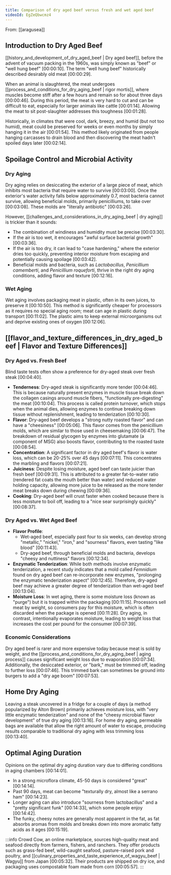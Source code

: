 ```yaml
---
title: Comparison of dry aged beef versus fresh and wet aged beef
videoId: EgZeQbwcmz4
---
```


From: [[aragusea]] <br/> 

## Introduction to Dry Aged Beef
[[history_and_development_of_dry_aged_beef | Dry aged beef]], before the advent of vacuum packing in the 1960s, was simply known as "beef" or "well hung beef" [00:00:10]. The term "well hung beef" historically described desirably old meat [00:00:29].

When an animal is slaughtered, the meat undergoes [[process_and_conditions_for_dry_aging_beef | rigor mortis]], where muscles become stiff after a few hours and remain so for about three days [00:00:46]. During this period, the meat is very hard to cut and can be difficult to eat, especially for larger animals like cattle [00:01:14]. Allowing the meat to sit post-slaughter addresses this toughness [00:01:28].

Historically, in climates that were cool, dark, breezy, and humid (but not too humid), meat could be preserved for weeks or even months by simply hanging it in the air [00:01:54]. This method likely originated from people hanging carcasses to drain blood and then discovering the meat hadn't spoiled days later [00:02:14].

## Spoilage Control and Microbial Activity
### Dry Aging
Dry aging relies on desiccating the exterior of a large piece of meat, which inhibits most bacteria that require water to survive [00:03:00]. Once the exterior's water activity falls below approximately 0.7, most bacteria cannot survive, allowing beneficial molds, primarily penicilliums, to take over [00:03:08]. These molds are "literally antibiotic" [00:03:26].

However, [[challenges_and_considerations_in_dry_aging_beef | dry aging]] is trickier than it sounds:
*   The combination of windiness and humidity must be precise [00:03:30].
*   If the air is too wet, it encourages "awful surface bacterial growth" [00:03:36].
*   If the air is too dry, it can lead to "case hardening," where the exterior dries too quickly, preventing interior moisture from escaping and potentially causing spoilage [00:03:42].
*   Beneficial molds and bacteria, such as *Lactobacillus*, *Penicillium camemberti*, and *Penicillium roqueforti*, thrive in the right dry aging conditions, adding flavor and texture [00:12:16].

### Wet Aging
Wet aging involves packaging meat in plastic, often in its own juices, to preserve it [00:10:50]. This method is significantly cheaper for processors as it requires no special aging room; meat can age in plastic during transport [00:11:02]. The plastic aims to keep external microorganisms out and deprive existing ones of oxygen [00:12:06].

## [[flavor_and_texture_differences_in_dry_aged_beef | Flavor and Texture Differences]]

### Dry Aged vs. Fresh Beef
Blind taste tests often show a preference for dry-aged steak over fresh steak [00:04:40].
*   **Tenderness**: Dry-aged steak is significantly more tender [00:04:46]. This is because naturally present enzymes in muscle tissue break down the collagen casings around muscle fibers, "functionally pre-digesting" the meat [00:10:04]. This process is called protein turnover, which stops when the animal dies, allowing enzymes to continue breaking down tissue without replenishment, leading to tenderization [00:10:30].
*   **Flavor**: Dry-aged beef develops a "strong nutty roasted flavor" and can have a "cheesiness" [00:05:06]. This flavor comes from the penicillium molds, which are similar to those used in cheesemaking [00:06:47]. The breakdown of residual glycogen by enzymes into glutamate (a component of MSG) also boosts flavor, contributing to the roasted taste [00:08:54].
*   **Concentration**: A significant factor in dry aged beef's flavor is water loss, which can be 20-25% over 45 days [00:07:11]. This concentrates the marbling and flavors [00:07:21].
*   **Juiciness**: Despite losing moisture, aged beef can taste juicier than fresh beef [00:09:31]. This is attributed to a greater fat-to-water ratio (rendered fat coats the mouth better than water) and reduced water holding capacity, allowing more juice to be released as the more tender meat breaks down during chewing [00:09:36].
*   **Cooking**: Dry-aged beef will crust faster when cooked because there is less moisture to boil off, leading to a "nice sear surprisingly quickly" [00:08:37].

### Dry Aged vs. Wet Aged Beef
*   **Flavor Profile**:
    *   Wet-aged beef, especially past four to six weeks, can develop strong "metallic," "nickel," "iron," and "sourness" flavors, even tasting "like blood" [00:11:43].
    *   Dry-aged beef, through beneficial molds and bacteria, develops "cheesy and nuttiness" flavors [00:12:34].
*   **Enzymatic Tenderization**: While both methods involve enzymatic tenderization, a recent study indicates that a mold called *Femnidium* found on dry aged beef can re-incorporate new enzymes, "prolonging the enzymatic tenderization aspect" [00:12:45]. Therefore, dry-aged beef may achieve a greater degree of tenderization than wet-aged beef [00:13:04].
*   **Moisture Loss**: In wet aging, there is some moisture loss (known as "purge") but it is trapped within the packaging [00:11:15]. Processors sell meat by weight, so consumers pay for this moisture, which is often discarded when the package is opened [00:11:28]. Dry aging, in contrast, intentionally evaporates moisture, leading to weight loss that increases the cost per pound for the consumer [00:07:39].

### Economic Considerations
Dry aged beef is rarer and more expensive today because meat is sold by weight, and the [[process_and_conditions_for_dry_aging_beef | aging process]] causes significant weight loss due to evaporation [00:07:34]. Additionally, the desiccated exterior, or "bark," must be trimmed off, leading to further loss [00:07:46]. This trimmed bark can sometimes be ground into burgers to add a "dry age boom" [00:07:53].

## Home Dry Aging
Leaving a steak uncovered in a fridge for a couple of days (a method popularized by Alton Brown) primarily achieves moisture loss, with "very little enzymatic tenderization" and none of the "cheesy microbial flavor development" of true dry aging [00:13:16]. For home dry aging, permeable bags are available that allow the right amount of water to escape, producing results comparable to traditional dry aging with less trimming loss [00:13:40].

## Optimal Aging Duration
Opinions on the optimal dry aging duration vary due to differing conditions in aging chambers [00:14:01].
*   In a strong microflora climate, 45-50 days is considered "great" [00:14:14].
*   Past 90 days, meat can become "texturally dry, almost like a serrano ham" [00:14:23].
*   Longer aging can also introduce "sourness from lactobacillus" and a "pretty significant funk" [00:14:33], which some people enjoy [00:14:42].
*   The funky, cheesy notes are generally most apparent in the fat, as fat absorbs aromas from molds and breaks down into more aromatic fatty acids as it ages [00:15:19].

:::info
Crowd Cow, an online marketplace, sources high-quality meat and seafood directly from farmers, fishers, and ranchers. They offer products such as grass-fed beef, wild-caught seafood, pasture-raised pork and poultry, and [[culinary_properties_and_taste_experience_of_wagyu_beef | Wagyu]] from Japan [00:05:32]. Their products are shipped on dry ice, and packaging uses compostable foam made from corn [00:05:57].
:::